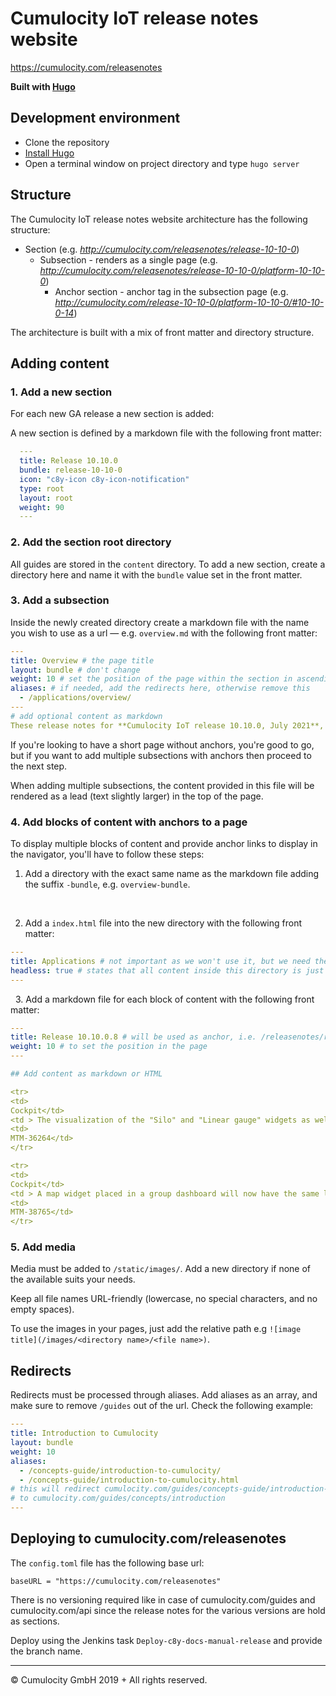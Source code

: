 # Cumulocity IoT release notes website

<https://cumulocity.com/releasenotes>

**Built with [Hugo](https://gohugo.io/)**

## Development environment

- Clone the repository
- [Install Hugo](https://gohugo.io/getting-started/installing/)
- Open a terminal window on project directory and type `hugo server`

## Structure

The Cumulocity IoT release notes website architecture has the following structure:

- Section (e.g. *<http://cumulocity.com/releasenotes/release-10-10-0>*)
  - Subsection - renders as a single page (e.g. *<http://cumulocity.com/releasenotes/release-10-10-0/platform-10-10-0>*)
    - Anchor section - anchor tag in the subsection page (e.g. *<http://cumulocity.com/release-10-10-0/platform-10-10-0/#10-10-0-14>*)

The architecture is built with a mix of front matter and directory structure.

## Adding content

### 1. Add a new section

For each new GA release a new section is added:

A new section is defined by a markdown file with the following front matter:

```yaml
  ---
  title: Release 10.10.0
  bundle: release-10-10-0
  icon: "c8y-icon c8y-icon-notification"
  type: root
  layout: root
  weight: 90
  ---
```

### 2. Add the section root directory

All guides are stored in the ```content``` directory. To add a new section, create a directory here and name it with the `bundle` value set in the front matter.

### 3. Add a subsection

Inside the newly created directory create a markdown file with the name you wish to use as a url — e.g. `overview.md` with the following front matter:

```yaml
---
title: Overview # the page title
layout: bundle # don't change
weight: 10 # set the position of the page within the section in ascending order
aliases: # if needed, add the redirects here, otherwise remove this
  - /applications/overview/
---
# add optional content as markdown
These release notes for **Cumulocity IoT release 10.10.0, July 2021**, include all relevant changes (migration notes, improvements and fixes) that have been implemented in Cumulocity IoT Core, Cumulocity IoT Streaming Analytics, Cumulocity IoT Machine Learning, and Cumulocity IoT DataHub since the previous GA release.
```

If you're looking to have a short page without anchors, you're good to go, but if you want to add multiple subsections with anchors then proceed to the next step.

When adding multiple subsections, the content provided in this file will be rendered as a lead (text slightly larger) in the top of the page.

### 4. Add blocks of content with anchors to a page

To display multiple blocks of content and provide anchor links to display in the navigator, you'll have to follow these steps:

1. Add a directory with the exact same name as the markdown file adding the suffix `-bundle`, e.g. `overview-bundle`.

&nbsp;

2. Add a `index.html` file into the new directory with the following front matter:

```yaml
---
title: Applications # not important as we won't use it, but we need the title
headless: true # states that all content inside this directory is just a resource to be used in another page
---
```

&nbsp;
3. Add a markdown file for each block of content with the following front matter:

```yaml
---
title: Release 10.10.0.8 # will be used as anchor, i.e. /releasenotes/release-10-10-0/#10-10-0-8
weight: 10 # to set the position in the page
---

## Add content as markdown or HTML

<tr>
<td>
Cockpit</td>
<td > The visualization of the "Silo" and "Linear gauge" widgets as well as of the data points in the Data Point Library has been improved. </td>
<td>
MTM-36264</td>
</tr>

<tr>
<td>
Cockpit</td>
<td > A map widget placed in a group dashboard will now have the same limit of displayed devices as a map widget placed in an overview dashboard.</td>
<td>
MTM-38765</td>
</tr>
```

### 5. Add media

Media must be added to `/static/images/`. Add a new directory if none of the available suits your needs.

Keep all file names URL-friendly (lowercase, no special characters, and no empty spaces).

To use the images in your pages, just add the relative path e.g `![image title](/images/<directory name>/<file name>)`.


## Redirects

Redirects must be processed through aliases. Add aliases as an array, and make sure to remove `/guides` out of the url. Check the following example:

```yaml
---
title: Introduction to Cumulocity
layout: bundle
weight: 10
aliases:
  - /concepts-guide/introduction-to-cumulocity/
  - /concepts-guide/introduction-to-cumulocity.html
# this will redirect cumulocity.com/guides/concepts-guide/introduction-to-cumulocity/
# to cumulocity.com/guides/concepts/introduction
---
```

## Deploying to cumulocity.com/releasenotes

The `config.toml` file has the following base url:

`baseURL = "https://cumulocity.com/releasenotes"`

There is no versioning required like in case of cumulocity.com/guides and cumulocity.com/api since the release notes for the various versions are hold as sections.

Deploy using the Jenkins task `Deploy-c8y-docs-manual-release` and provide the branch name.


---
© Cumulocity GmbH  2019 + All rights reserved.
